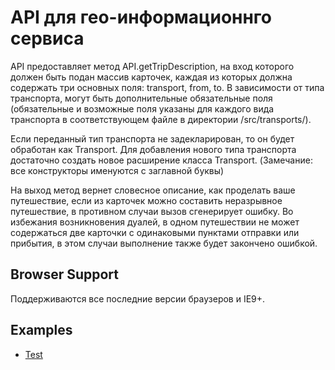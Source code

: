 # API для гео-информационнго сервиса

API предоставляет метод API.getTripDescription, на вход которого должен быть подан массив
карточек, каждая из которых должна содержать три основных поля: transport, from, to.
В зависимости от типа транспорта, могут быть дополнительные обязательные поля
(обязательные и возможные поля указаны для каждого вида транспорта в соответствующем файле
в директории /src/transports/).

Если переданный тип транспорта не задекларирован, то он будет обработан как Transport.
Для добавления нового типа транспорта достаточно создать новое расширение класса Transport.
(Замечание: все конструкторы именуются с заглавной буквы)

На выход метод вернет словесное описание, как проделать ваше путешествие, если из карточек
можно составить неразрывное путешествие, в противном случаи вызов сгенерирует ошибку.
Во избежания возникновения дуалей, в одном путешествии не может содержаться две карточки
с одинаковыми пунктами отправки или прибытия, в этом случаи выполнение также
будет закончено ошибкой.

## Browser Support

Поддерживаются все последние версии браузеров и IE9+.

## Examples
* [Test](https://github.com/anmorozov23/ya-intern-2014/blob/master/test/index.html)